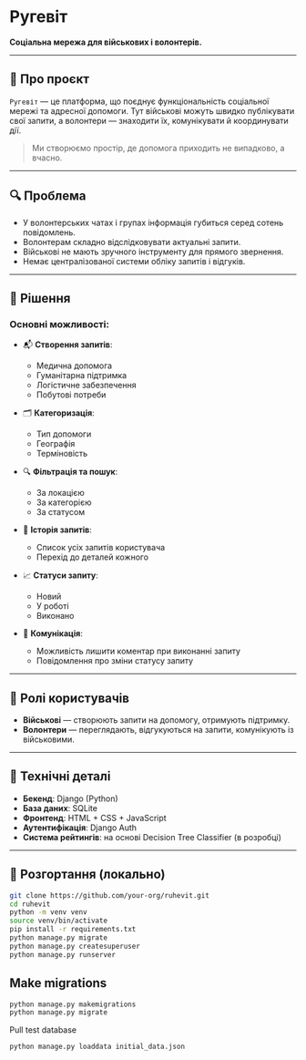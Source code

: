 # Ругевіт

**Соціальна мережа для військових і волонтерів.**

---

## 🧩 Про проєкт

`Ругевіт` — це платформа, що поєднує функціональність соціальної мережі та адресної допомоги. Тут військові можуть швидко публікувати свої запити, а волонтери — знаходити їх, комунікувати й координувати дії.

> Ми створюємо простір, де допомога приходить не випадково, а вчасно.

---

## 🔍 Проблема

- У волонтерських чатах і групах інформація губиться серед сотень повідомлень.
- Волонтерам складно відслідковувати актуальні запити.
- Військові не мають зручного інструменту для прямого звернення.
- Немає централізованої системи обліку запитів і відгуків.

---

## 🎯 Рішення

### Основні можливості:

- 📬 **Створення запитів**:
  - Медична допомога
  - Гуманітарна підтримка
  - Логістичне забезпечення
  - Побутові потреби

- 🗂️ **Категоризація**:
  - Тип допомоги
  - Географія
  - Терміновість

- 🔍 **Фільтрація та пошук**:
  - За локацією
  - За категорією
  - За статусом
    
- 🧾 **Історія запитів**:
  - Список усіх запитів користувача
  - Перехід до деталей кожного

- 📈 **Статуси запиту**:
  - Новий
  - У роботі
  - Виконано

- 💬 **Комунікація**:
  - Можливість лишити коментар при виконанні запиту
  - Повідомлення про зміни статусу запиту

---

## 👥 Ролі користувачів

- **Військові** — створюють запити на допомогу, отримують підтримку.
- **Волонтери** — переглядають, відгукуються на запити, комунікують із військовими.

---

## 🔧 Технічні деталі

- **Бекенд**: Django (Python)
- **База даних**: SQLite
- **Фронтенд**: HTML + CSS + JavaScript
- **Аутентифікація**: Django Auth
- **Система рейтингів**: на основі Decision Tree Classifier (в розробці)

---

## 🚀 Розгортання (локально)

```bash
git clone https://github.com/your-org/ruhevit.git
cd ruhevit
python -m venv venv
source venv/bin/activate
pip install -r requirements.txt
python manage.py migrate
python manage.py createsuperuser
python manage.py runserver
```

## Make migrations
```bash
python manage.py makemigrations
python manage.py migrate
```

Pull test database
```bash
python manage.py loaddata initial_data.json
```
